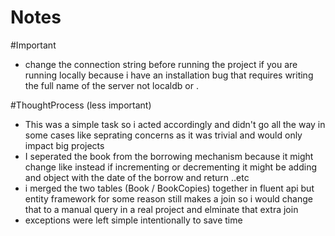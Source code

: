 # Notes
#Important
- change the connection string before running the project if you are running locally  because i have an installation bug that requires writing the full name of the server not localdb or .

#ThoughtProcess (less important)
- This was a simple task so i acted accordingly and didn't go all the way in some cases like seprating concerns as it was trivial and would only impact big projects
- I seperated the book from the borrowing mechanism because it might change like instead if incrementing or decrementing it might be adding and object with the date
of the borrow and return ..etc
- i merged the two tables (Book / BookCopies) together in fluent api but entity framework for some reason still makes a join so i would change that to a manual query in a real project and elminate that extra join
-  exceptions were left simple intentionally to save time
  
